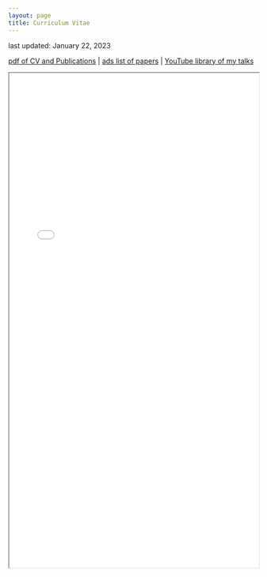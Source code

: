 ```yaml
---
layout: page
title: Curriculum Vitae
---
```


last updated: January 22, 2023

[pdf of CV and Publications](/assets/pdf/KNeugentCVandPubs.pdf) \| [ads list of papers](https://ui.adsabs.harvard.edu/public-libraries/DRyvin-XSxGUqpQ8ZPbG2Q) \| [YouTube library of my talks](https://youtube.com/playlist?list=PLT3JlNWNE14jK05MRp0qDyxsOmLLYuel5)


<iframe width="100%" height="1000" src="/assets/pdf/KNeugentCVandPubs.pdf">